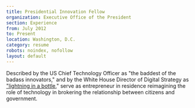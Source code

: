 ```yaml
---
title: Presidential Innovation Fellow
organization: Executive Office of the President
section: Experience
from: July 2012
to: Present
location: Washington, D.C.
category: resume
robots: noindex, nofollow
layout: default
---
```

Described by the US Chief Technology Officer as "the baddest of the badass innovators," and by the White House Director of Digital Strategy as <a href="http://www.youtube.com/watch?v=uhtlOYOhE8w#t=51m12s">"lightning in a bottle</a>," serve as entrepreneur in residence reimagining the role of technology in brokering the relationship between citizens and government.
